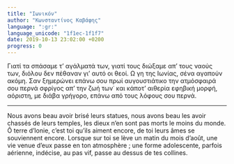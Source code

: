 ```yaml
---
title: "Ιωνικόν"
author: "Κωνσταντίνος Καβάφης"
language: ":gr:"
language_unicode: "1f1ec-1f1f7"
date: 2019-10-13 23:02:00 +0200
progress: 0
---
```

Γιατί τα σπάσαμε τ’ αγάλματά των,
γιατί τους διώξαμε απ’ τους ναούς των,
διόλου δεν πέθαναν γι’ αυτό οι θεοί.
Ω γη της Ιωνίας, σένα αγαπούν ακόμη.
Σαν ξημερώνει επάνω σου πρωί αυγουστιάτικο
την ατμόσφαιρά σου περνά σφρίγος απ’ την ζωή των˙
και κάποτ’ αιθερία εφηβική μορφή,
αόριστη, με διάβα γρήγορο,
επάνω από τους λόφους σου περνά.

---

Nous avons beau avoir brisé leurs statues,
nous avons beau les avoir chassés de leurs temples,
les dieux n’en sont pas morts le moins du monde. 
Ô terre d’Ionie, c’est toi qu’ils aiment encore,
de toi leurs âmes se souviennent encore. 
Lorsque sur toi se lève un matin du mois d’août,
une vie venue d’eux passe en ton atmosphère ;
une forme adolescente, parfois
aérienne, indécise, au pas vif,
passe au dessus de tes collines.
